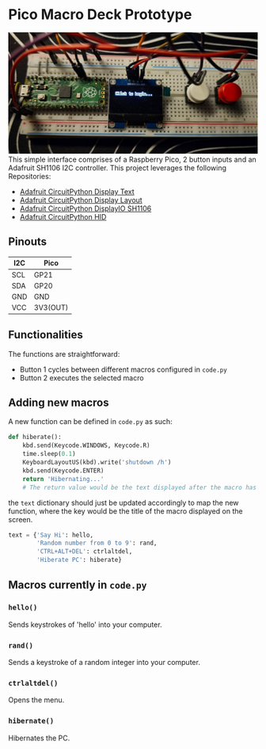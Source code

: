 # Pico Macro Deck Prototype
![Pico board prototype](img/pico.jpg "Pico board prototype")
This simple interface comprises of a Raspberry Pico, 2 button inputs and an Adafruit SH1106 I2C controller. This project leverages the following Repositories:
* [Adafruit CircuitPython Display Text](https://github.com/adafruit/Adafruit_CircuitPython_Display_Text)
* [Adafruit CircuitPython Display Layout](https://github.com/adafruit/Adafruit_CircuitPython_DisplayIO_Layout)
* [Adafruit CircuitPython DisplayIO SH1106](https://github.com/adafruit/Adafruit_CircuitPython_DisplayIO_SH1106)
* [Adafruit CircuitPython HID](https://github.com/adafruit/Adafruit_CircuitPython_HID)

## Pinouts

| I2C 	| Pico     	|
|-----	|----------	|
| SCL 	| GP21     	|
| SDA 	| GP20     	|
| GND 	| GND      	|
| VCC 	| 3V3(OUT) 	|

## Functionalities

The functions are straightforward:

* Button 1 cycles between different macros configured in `code.py`
* Button 2 executes the selected macro

## Adding new macros

A new function can be defined in `code.py` as such:
```python
def hiberate():
    kbd.send(Keycode.WINDOWS, Keycode.R)
    time.sleep(0.1)
    KeyboardLayoutUS(kbd).write('shutdown /h')
    kbd.send(Keycode.ENTER)
    return 'Hibernating...'
    # The return value would be the text displayed after the macro has been executed
```

the `text` dictionary should just be updated accordingly to map the new function, where the key would be the title of the macro displayed on the screen.
```python
text = {'Say Hi': hello,
        'Random number from 0 to 9': rand,
        'CTRL+ALT+DEL': ctrlaltdel,
        'Hiberate PC': hiberate}
```

## Macros currently in `code.py`

### `hello()`
Sends keystrokes of 'hello' into your computer.

### `rand()`
Sends a keystroke of a random integer into your computer.

### `ctrlaltdel()`
Opens the menu.

### `hibernate()`
Hibernates the PC.
